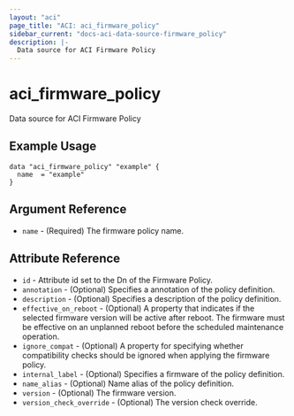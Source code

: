 ```yaml
---
layout: "aci"
page_title: "ACI: aci_firmware_policy"
sidebar_current: "docs-aci-data-source-firmware_policy"
description: |-
  Data source for ACI Firmware Policy
---
```


# aci_firmware_policy

Data source for ACI Firmware Policy

## Example Usage

```hcl
data "aci_firmware_policy" "example" {
  name  = "example"
}
```

## Argument Reference

- `name` - (Required) The firmware policy name.

## Attribute Reference

- `id` - Attribute id set to the Dn of the Firmware Policy.
- `annotation` - (Optional) Specifies a annotation of the policy definition.
- `description` - (Optional) Specifies a description of the policy definition.
- `effective_on_reboot` - (Optional) A property that indicates if the selected firmware version will be active after reboot. The firmware must be effective on an unplanned reboot before the scheduled maintenance operation.
- `ignore_compat` - (Optional) A property for specifying whether compatibility checks should be ignored when applying the firmware policy.
- `internal_label` - (Optional) Specifies a firmware of the policy definition.
- `name_alias` - (Optional) Name alias of the policy definition.
- `version` - (Optional) The firmware version.
- `version_check_override` - (Optional) The version check override.
